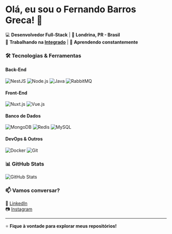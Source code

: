 # Olá, eu sou o Fernando Barros Greca! 👋

💻 **Desenvolvedor Full-Stack** | 🏡 **Londrina, PR - Brasil**  
🚀 **Trabalhando na [Integrado](https://www.integrado.com.br/)** | 🌱 **Aprendendo constantemente**  

### 🛠️ **Tecnologias & Ferramentas**  

#### **Back-End**  
![NestJS](https://img.shields.io/badge/NestJS-E0234E?style=for-the-badge&logo=nestjs&logoColor=white)
![Node.js](https://img.shields.io/badge/Node.js-339933?style=for-the-badge&logo=node.js&logoColor=white)
![Java](https://img.shields.io/badge/Java-ED8B00?style=for-the-badge&logo=openjdk&logoColor=white)
![RabbitMQ](https://img.shields.io/badge/RabbitMQ-FF6600?style=for-the-badge&logo=rabbitmq&logoColor=white)

#### **Front-End**  
![Nuxt.js](https://img.shields.io/badge/Nuxt.js-00DC82?style=for-the-badge&logo=nuxt.js&logoColor=white)
![Vue.js](https://img.shields.io/badge/Vue.js-4FC08D?style=for-the-badge&logo=vue.js&logoColor=white)

#### **Banco de Dados**  
![MongoDB](https://img.shields.io/badge/MongoDB-47A248?style=for-the-badge&logo=mongodb&logoColor=white)
![Redis](https://img.shields.io/badge/Redis-DC382D?style=for-the-badge&logo=redis&logoColor=white)
![MySQL](https://img.shields.io/badge/MySQL-4479A1?style=for-the-badge&logo=mysql&logoColor=white)

#### **DevOps & Outros**  
![Docker](https://img.shields.io/badge/Docker-2496ED?style=for-the-badge&logo=docker&logoColor=white)
![Git](https://img.shields.io/badge/Git-F05032?style=for-the-badge&logo=git&logoColor=white)

### 📊 **GitHub Stats**  

![GitHub Stats](https://github-readme-stats.vercel.app/api?username=FernandoGreca&show_icons=true&theme=dark)

### 📫 **Vamos conversar?**  

💼 [LinkedIn](https://www.linkedin.com/in/fernando-greca/)  
📷 [Instagram](https://www.instagram.com/fernandobgreca/)  

---

⭐ **Fique à vontade para explorar meus repositórios!**  
